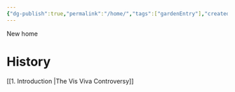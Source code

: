```yaml
---
{"dg-publish":true,"permalink":"/home/","tags":["gardenEntry"],"created":"2024-11-19T23:39:44.475+01:00","updated":"2024-11-22T14:12:56.518+01:00"}
---
```


New home


# History

[[1. Introduction \|The Vis Viva Controversy]]



